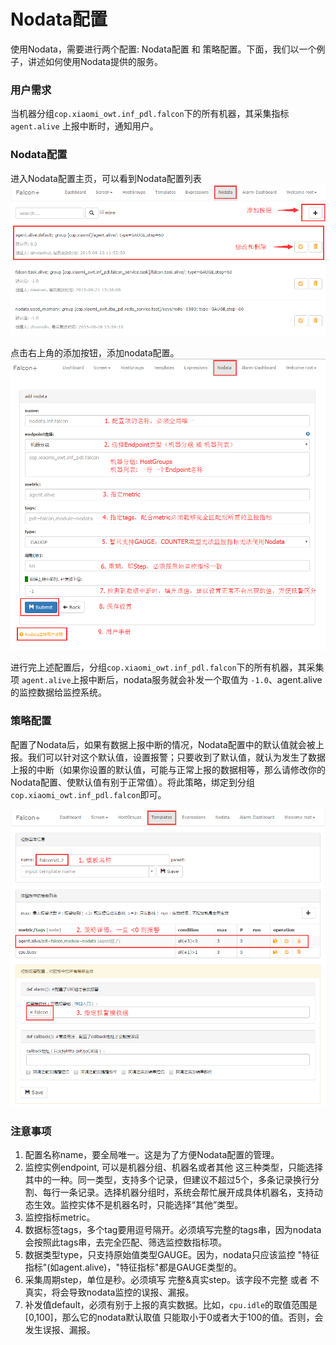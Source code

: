 # Nodata配置
使用Nodata，需要进行两个配置: Nodata配置 和 策略配置。下面，我们以一个例子，讲述如何使用Nodata提供的服务。

### 用户需求
当机器分组`cop.xiaomi_owt.inf_pdl.falcon`下的所有机器，其采集指标 `agent.alive` 上报中断时，通知用户。

### Nodata配置
进入Nodata配置主页，可以看到Nodata配置列表
![nodata.list](../image/nodata_func_1.png)

点击右上角的添加按钮，添加nodata配置。
![nodata.config](../image/nodata_func_2.png)

进行完上述配置后，分组`cop.xiaomi_owt.inf_pdl.falcon`下的所有机器，其采集项 `agent.alive`上报中断后，nodata服务就会补发一个取值为 `-1.0`、agent.alive的监控数据给监控系统。

### 策略配置
配置了Nodata后，如果有数据上报中断的情况，Nodata配置中的默认值就会被上报。我们可以针对这个默认值，设置报警；只要收到了默认值，就认为发生了数据上报的中断（如果你设置的默认值，可能与正常上报的数据相等，那么请修改你的Nodata配置、使默认值有别于正常值）。将此策略，绑定到分组`cop.xiaomi_owt.inf_pdl.falcon`即可。

![nodata.template](../image/nodata_func_3.png)

### 注意事项
1. 配置名称name，要全局唯一。这是为了方便Nodata配置的管理。
2. 监控实例endpoint, 可以是机器分组、机器名或者其他 这三种类型，只能选择其中的一种。同一类型，支持多个记录，但建议不超过5个，多条记录换行分割、每行一条记录。选择机器分组时，系统会帮忙展开成具体机器名，支持动态生效。监控实体不是机器名时，只能选择“其他”类型。
3. 监控指标metric。
4. 数据标签tags，多个tag要用逗号隔开。必须填写完整的tags串，因为nodata会按照此tags串，去完全匹配、筛选监控数指标项。
5. 数据类型type，只支持原始值类型GAUGE。因为，nodata只应该监控 "特征指标"(如agent.alive)，"特征指标"都是GAUGE类型的。
6. 采集周期step，单位是秒。必须填写 完整&真实step。该字段不完整 或者 不真实，将会导致nodata监控的误报、漏报。
7. 补发值default，必须有别于上报的真实数据。比如，`cpu.idle`的取值范围是[0,100]，那么它的nodata默认取值 只能取小于0或者大于100的值。否则，会发生误报、漏报。
